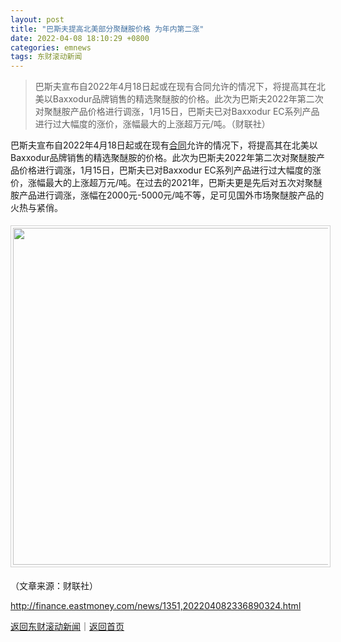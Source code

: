 ```yaml
---
layout: post
title: "巴斯夫提高北美部分聚醚胺价格 为年内第二涨"
date: 2022-04-08 18:10:29 +0800
categories: emnews
tags: 东财滚动新闻
---
```

> 巴斯夫宣布自2022年4月18日起或在现有合同允许的情况下，将提高其在北美以Baxxodur品牌销售的精选聚醚胺的价格。此次为巴斯夫2022年第二次对聚醚胺产品价格进行调涨，1月15日，巴斯夫已对Baxxodur EC系列产品进行过大幅度的涨价，涨幅最大的上涨超万元/吨。（财联社）

<p>巴斯夫宣布自2022年4月18日起或在现有<span id="Info.3300"><a href="http://data.eastmoney.com/zdht/" class="infokey">合同</a></span>允许的情况下，将提高其在北美以Baxxodur品牌销售的精选聚醚胺的价格。此次为巴斯夫2022年第二次对聚醚胺产品价格进行调涨，1月15日，巴斯夫已对Baxxodur EC系列产品进行过大幅度的涨价，涨幅最大的上涨超万元/吨。在过去的2021年，巴斯夫更是先后对五次对聚醚胺产品进行调涨，涨幅在2000元-5000元/吨不等，足可见国外市场聚醚胺产品的火热与紧俏。</p><center><img src="https://dfscdn.dfcfw.com/download/D24888306267782320420_w539h100.jpg" style="border:#d1d1d1 1px solid;padding:3px;margin:5px 0;" width="539" /></center><p class="em_media">（文章来源：财联社）</p>

<http://finance.eastmoney.com/news/1351,202204082336890324.html>

[返回东财滚动新闻](//finews.withounder.com/emnews/)｜[返回首页](//finews.withounder.com/)